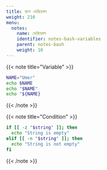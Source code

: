 ```yaml
---
title: ব্যাশ ভেরিয়েবল
weight: 210
menu:
  notes:
    name: ভেরিয়েবল
    identifier: notes-bash-variables
    parent: notes-bash
    weight: 10
---
```


<!-- Variable -->
{{< note title="Variable" >}}

```bash
NAME="Umer"
echo $NAME
echo "$NAME"
echo "${NAME}
```

{{< /note >}}

<!-- Condition -->
{{< note title="Condition" >}}

```bash
if [[ -z "$string" ]]; then
  echo "String is empty"
elif [[ -n "$string" ]]; then
  echo "String is not empty"
fi
```

{{< /note >}}